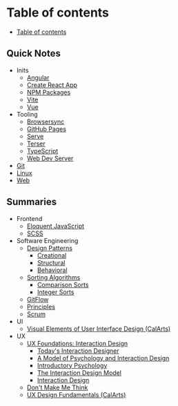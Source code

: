 # Table of contents

* [Table of contents](README.md)

## Quick Notes

* Inits
  * [Angular](notes/inits/angular.md)
  * [Create React App](notes/inits/cra.md)
  * [NPM Packages](notes/inits/npm-pkg.md)
  * [Vite](notes/inits/vite.md)
  * [Vue](notes/inits/vue.md)
* Tooling
  * [Browsersync](notes/tooling/browser-sync.md)
  * [GitHub Pages](notes/tooling/gh-pages.md)
  * [Serve](notes/tooling/serve.md)
  * [Terser](notes/tooling/terser.md)
  * [TypeScript](notes/tooling/typescript.md)
  * [Web Dev Server](notes/tooling/wds.md)
* [Git](notes/git.md)
* [Linux](notes/linux.md)
* [Web](notes/web.md)

## Summaries

* Frontend
  * [Eloquent JavaScript](summs/frontend/eloquent_javascript.md)
  * [SCSS](summs/frontend/scss.md)
* Software Engineering
  * [Design Patterns](summs/software-engg/patterns/README.md)
    * [Creational](summs/software-engg/patterns/creational.md)
    * [Structural](summs/software-engg/patterns/structural.md)
    * [Behavioral](summs/software-engg/patterns/behavioral.md)
  * [Sorting Algorithms](summs/software-engg/sorting/README.md)
    * [Comparison Sorts](summs/software-engg/sorting/comparison.md)
    * [Integer Sorts](summs/software-engg/sorting/integer.md)
  * [GitFlow](summs/software-engg/gitflow.md)
  * [Principles](summs/software-engg/principles.md)
  * [Scrum](summs/software-engg/scrum.md)
* UI
  * [Visual Elements of User Interface Design (CalArts)](summs/ui/visual_elements_of_ui_design.md)
* UX
  * [UX Foundations: Interaction Design](summs/ux/ux-foundations-ixd/README.md)
    * [Today's Interaction Designer](summs/ux/ux-foundations-ixd/todays-interaction-designer.md)
    * [A Model of Psychology and Interaction Design](summs/ux/ux-foundations-ixd/a-model-of-psychology-and-ixd.md)
    * [Introductory Psychology](summs/ux/ux-foundations-ixd/introductory-psychology.md)
    * [The Interaction Design Model](summs/ux/ux-foundations-ixd/the-ixd-model.md)
    * [Interaction Design](summs/ux/ux-foundations-ixd/ixd.md)
  * [Don't Make Me Think](summs/ux/dont_make_me_think.md)
  * [UX Design Fundamentals (CalArts)](summs/ux/ux_design_fundamentals.md)
